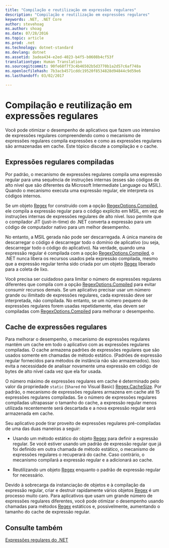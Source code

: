 ```yaml
---
title: "Compilação e reutilização em expressões regulares"
description: "Compilação e reutilização em expressões regulares"
keywords: .NET, .NET Core
author: stevehoag
ms.author: shoag
ms.date: 07/28/2016
ms.topic: article
ms.prod: .net
ms.technology: dotnet-standard
ms.devlang: dotnet
ms.assetid: 3adea434-e2ed-4023-b4f5-b0608b4cf53f
translationtype: Human Translation
ms.sourcegitcommit: 90fe68f7f3c4b46502b5d3770b1a2d57c6af748a
ms.openlocfilehash: 7b3acb4571cddc19520f8534828d94844c9d59e6
ms.lasthandoff: 03/02/2017

---
```


# <a name="compilation-and-reuse-in-regular-expressions"></a>Compilação e reutilização em expressões regulares

Você pode otimizar o desempenho de aplicativos que fazem uso intensivo de expressões regulares compreendendo como o mecanismo de expressões regulares compila expressões e como as expressões regulares são armazenadas em cache. Este tópico discute a compilação e o cache.

## <a name="compiled-regular-expressions"></a>Expressões regulares compiladas

Por padrão, o mecanismo de expressões regulares compila uma expressão regular para uma sequência de instruções internas (esses são códigos de alto nível que são diferentes da Microsoft Intermediate Language ou MSIL). Quando o mecanismo executa uma expressão regular, ele interpreta os códigos internos.

Se um objeto [Regex](xref:System.Text.RegularExpressions.Regex) for construído com a opção [RegexOptions.Compiled](xref:System.Text.RegularExpressions.RegexOptions.Compiled), ele compila a expressão regular para o código explícito em MSIL, em vez de instruções internas de expressões regulares de alto nível. Isso permite que o compilador JIT (just-in-time) do .NET converta a expressão para um código de computador nativo para um melhor desempenho.

No entanto, a MSIL gerada não pode ser descarregada. A única maneira de descarregar o código é descarregar todo o domínio de aplicativo (ou seja, descarregar todo o código do aplicativo). Na verdade, quando uma expressão regular é compilada com a opção [RegexOptions.Compiled](xref:System.Text.RegularExpressions.RegexOptions.Compiled), o .NET nunca libera os recursos usados pela expressão compilada, mesmo que a expressão regular tenha sido criada por um objeto [Regex](xref:System.Text.RegularExpressions.Regex) liberado para a coleta de lixo.

Você precisa ser cuidadoso para limitar o número de expressões regulares diferentes que compila com a opção [RegexOptions.Compiled](xref:System.Text.RegularExpressions.RegexOptions.Compiled) para evitar consumir recursos demais. Se um aplicativo precisar usar um número grande ou ilimitado de expressões regulares, cada expressão deve ser interpretada, não compilada. No entanto, se um número pequeno de expressões regulares forem usadas repetidamente, elas devem ser compiladas com [RegexOptions.Compiled](xref:System.Text.RegularExpressions.RegexOptions.Compiled) para melhorar o desempenho. 

## <a name="the-regular-expressions-cache"></a>Cache de expressões regulares

Para melhorar o desempenho, o mecanismo de expressões regulares mantém um cache em todo o aplicativo com as expressões regulares compiladas. O cache armazena padrões de expressões regulares que são usados somente em chamadas de método estático. (Padrões de expressão regular fornecidos para métodos de instância não são armazenados). Isso evita a necessidade de analisar novamente uma expressão em código de bytes de alto nível cada vez que ela for usada.

O número máximo de expressões regulares em cache é determinado pelo valor da propriedade `static` (`Shared` no Visual Basic) [Regex.CacheSize](xref:System.Text.RegularExpressions.Regex.CacheSize). Por padrão, o mecanismo de expressões regulares armazena em cache até 15 expressões regulares compiladas. Se o número de expressões regulares compiladas ultrapassar o tamanho do cache, a expressão regular menos utilizada recentemente será descartada e a nova expressão regular será armazenada em cache. 

Seu aplicativo pode tirar proveito de expressões regulares pré-compiladas de uma das duas maneiras a seguir:

* Usando um método estático do objeto [Regex](xref:System.Text.RegularExpressions.Regex) para definir a expressão regular. Se você estiver usando um padrão de expressão regular que já foi definido em outra chamada de método estático, o mecanismo de expressões regulares o recuperará do cache. Caso contrário, o mecanismo compilará a expressão regular e a adicionará ao cache.

* Reutilizando um objeto [Regex](xref:System.Text.RegularExpressions.Regex) enquanto o padrão de expressão regular for necessário.


Devido à sobrecarga da instanciação de objetos e à compilação da expressão regular, criar e destruir rapidamente vários objetos [Regex](xref:System.Text.RegularExpressions.Regex) é um processo muito caro. Para aplicativos que usam um grande número de expressões regulares diferentes, você pode otimizar o desempenho usando chamadas para métodos [Regex](xref:System.Text.RegularExpressions.Regex) estáticos e, possivelmente, aumentando o tamanho do cache de expressão regular.

## <a name="see-also"></a>Consulte também

[Expressões regulares do .NET](regular-expressions.md)


